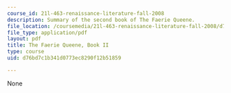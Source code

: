 ```yaml
---
course_id: 21l-463-renaissance-literature-fall-2008
description: Summary of the second book of The Faerie Queene.
file_location: /coursemedia/21l-463-renaissance-literature-fall-2008/d76bd7c1b341d0773ec8290f12b51859_t_far_qn_bk_ii.pdf
file_type: application/pdf
layout: pdf
title: The Faerie Queene, Book II
type: course
uid: d76bd7c1b341d0773ec8290f12b51859

---
```

None